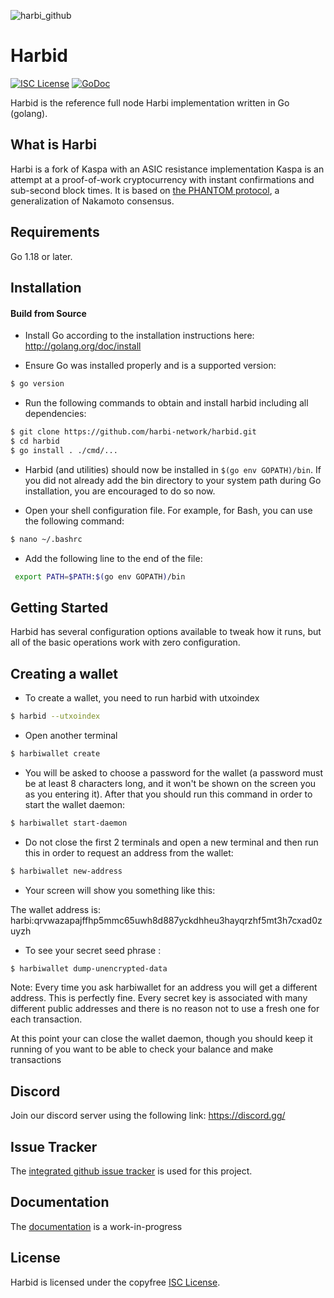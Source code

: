 ![harbi_github](https://github.com/harbi-network/harbid/assets/162858406/4469497d-1e57-4975-b2eb-6dc15e6e4683)

# Harbid

[![ISC License](http://img.shields.io/badge/license-ISC-blue.svg)](https://choosealicense.com/licenses/isc/)
[![GoDoc](https://img.shields.io/badge/godoc-reference-blue.svg)](http://godoc.org/github.com/harbi-network/harbid/)

Harbid is the reference full node Harbi implementation written in Go (golang).

## What is Harbi

Harbi is a fork of Kaspa with an ASIC resistance implementation
Kaspa is an attempt at a proof-of-work cryptocurrency with instant confirmations and sub-second block times. It is based on [the PHANTOM protocol](https://eprint.iacr.org/2018/104.pdf), a generalization of Nakamoto consensus.

## Requirements

Go 1.18 or later.

## Installation

#### Build from Source

- Install Go according to the installation instructions here:
  http://golang.org/doc/install

- Ensure Go was installed properly and is a supported version:

```bash
$ go version
```

- Run the following commands to obtain and install harbid including all dependencies:

```bash
$ git clone https://github.com/harbi-network/harbid.git
$ cd harbid
$ go install . ./cmd/...
```

- Harbid (and utilities) should now be installed in `$(go env GOPATH)/bin`. If you did
  not already add the bin directory to your system path during Go installation,
  you are encouraged to do so now.
  
- Open your shell configuration file. For example, for Bash, you can use the following command:
  
```bash
$ nano ~/.bashrc
```
- Add the following line to the end of the file:

```bash
 export PATH=$PATH:$(go env GOPATH)/bin
```

## Getting Started

Harbid has several configuration options available to tweak how it runs, but all
of the basic operations work with zero configuration.

## Creating a wallet

- To create a wallet, you need to run harbid with utxoindex

```bash
$ harbid --utxoindex
```
- Open another terminal

```bash
$ harbiwallet create
```

- You will be asked to choose a password for the wallet (a password must be at least 8 characters long, and it won't be shown on the screen you as you entering it). After that you should run this command in order to start the wallet daemon:

```bash
$ harbiwallet start-daemon
```
- Do not close the first 2 terminals and open a new terminal and then run this in order to request an address from the wallet:

```bash
$ harbiwallet new-address
```

- Your screen will show you something like this:

The wallet address is:
harbi:qrvwazapajffhp5mmc65uwh8d887yckdhheu3hayqrzhf5mt3h7cxad0zuyzh

- To see your secret seed phrase :

```bash
$ harbiwallet dump-unencrypted-data
```

Note: Every time you ask harbiwallet for an address you will get a different address. This is perfectly fine. Every secret key is associated with many different public addresses and there is no reason not to use a fresh one for each transaction.

At this point your can close the wallet daemon, though you should keep it running of you want to be able to check your balance and make transactions


## Discord
Join our discord server using the following link: https://discord.gg/

## Issue Tracker

The [integrated github issue tracker](https://github.com/harbi-network/harbid/issues)
is used for this project.


## Documentation

The [documentation](https://github.com/harbi-network/docs) is a work-in-progress

## License

Harbid is licensed under the copyfree [ISC License](https://choosealicense.com/licenses/isc/).
 
